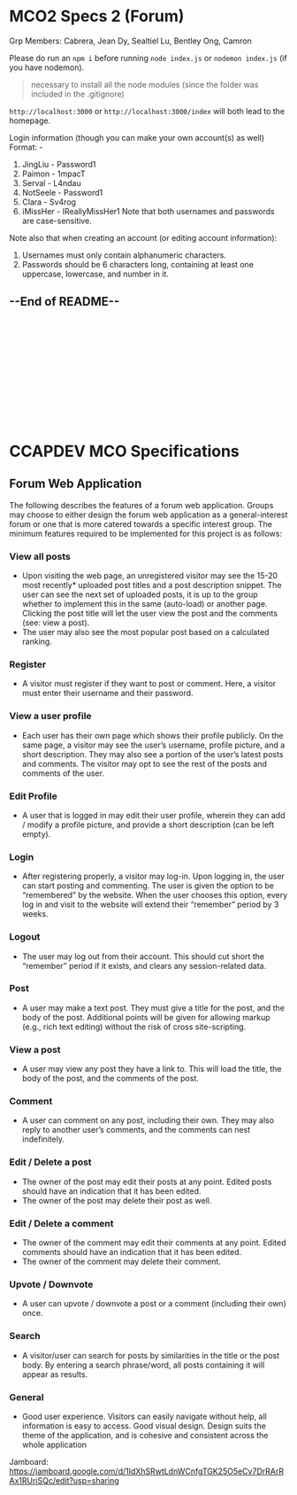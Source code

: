 # MCO2 Specs 2 (Forum)
Grp Members:
Cabrera, Jean
Dy, Sealtiel
Lu, Bentley
Ong, Camron

Please do run an `npm i` before running `node index.js` or `nodemon index.js` (if you have nodemon).
> necessary to install all the node modules (since the folder was included in the .gitignore)

`http://localhost:3000` or `http://localhost:3000/index` will both lead to the homepage.

Login information (though you can make your own account(s) as well)
Format: <Username> - <Password>
1. JingLiu  - Password1
2. Paimon   - 1mpacT
3. Serval   - L4ndau
4. NotSeele - Password1
5. Clara    - Sv4rog
6. iMissHer - IReallyMissHer1
Note that both usernames and passwords are case-sensitive.

Note also that when creating an account (or editing account information):
1. Usernames must only contain alphanumeric characters.
2. Passwords should be 6 characters long, containing at least one uppercase, lowercase, and number in it.



## --End of README--

<br /><br /><br /><br /><br />



<br /><br /><br /><br /><br />
# 
# CCAPDEV MCO Specifications
## Forum Web Application
The following describes the features of a forum web application. Groups may choose to either design the forum web application as a general-interest forum or one that is more catered towards a specific interest group. The minimum features required to be implemented for this project is as follows:
### View all posts
- Upon visiting the web page, an unregistered visitor may see the 15-20 most recently* uploaded post titles and a post description snippet. The user can see the next set of uploaded posts, it is up to the group whether to implement this in the same (auto-load) or another page. Clicking the post title will let the user view the post and the comments (see: view a post).
- The user may also see the most popular post based on a calculated ranking.

### Register
- A visitor must register if they want to post or comment. Here, a visitor must enter their username and their password.
### View a user profile
- Each user has their own page which shows their profile publicly. On the same page, a visitor may see the user’s username, profile picture, and a short description. They may also see a portion of the user’s latest posts and comments. The visitor may opt to see the rest of the posts and comments of the user.
### Edit Profile
- A user that is logged in may edit their user profile, wherein they can add / modify a profile picture, and provide a short description (can be left empty).
### Login
- After registering properly, a visitor may log-in. Upon logging in, the user can start posting and commenting. The user is given the option to be “remembered” by the website. When the user chooses this option, every log in and visit to the website will extend their “remember” period by 3 weeks.
### Logout
- The user may log out from their account. This should cut short the “remember” period if it exists, and clears any session-related data.
### Post
- A user may make a text post. They must give a title for the post, and the body of the post. Additional points will be given for allowing markup (e.g., rich text editing) without the risk of cross site-scripting.
### View a post
- A user may view any post they have a link to. This will load the title, the body of the post, and the comments of the post. 
### Comment
- A user can comment on any post, including their own. They may also reply to another user’s comments, and the comments can nest indefinitely.
### Edit / Delete a post
- The owner of the post may edit their posts at any point. Edited posts should have an indication that it has been edited.
- The owner of the post may delete their post as well.
### Edit / Delete a comment
- The owner of the comment may edit their comments at any point. Edited comments should have an indication that it has been edited.
- The owner of the comment may delete their comment.
### Upvote / Downvote
- A user can upvote / downvote a post or a comment (including their own) once.
### Search
- A visitor/user can search for posts by similarities in the title or the post body. By entering a search phrase/word, all posts containing it will appear as results.
### General
- Good user experience. Visitors can easily navigate without help, all information is easy to access. Good visual design. Design suits the theme of the application, and is cohesive and consistent across the whole application


Jamboard: https://jamboard.google.com/d/1IdXhSRwtLdnWCnfgTGK25O5eCv7DrRArRAx1RUriSQc/edit?usp=sharing


